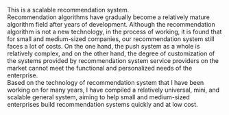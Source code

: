 This is a scalable recommendation system.   
Recommendation algorithms have gradually become a relatively mature algorithm field after years of development. Although the recommendation algorithm is not a new technology, in the process of working, it is found that for small and medium-sized companies, our recommendation system still faces a lot of costs. On the one hand, the push system as a whole is relatively complex, and on the other hand, the degree of customization of the systems provided by recommendation system service providers on the market cannot meet the functional and personalized needs of the enterprise.   
Based on the technology of recommendation system that I have been working on for many years, I have compiled a relatively universal, mini, and scalable general system, aiming to help small and medium-sized enterprises build recommendation systems quickly and at low cost.
